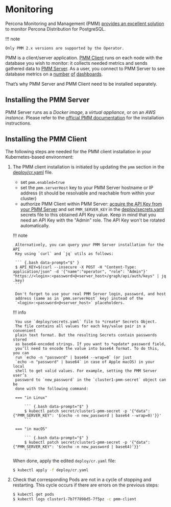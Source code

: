 # Monitoring

Percona Monitoring and Management (PMM) [provides an excellent
solution](https://www.percona.com/doc/percona-monitoring-and-management/2.x/setting-up/client/postgresql.html)
to monitor Percona Distribution for PostgreSQL.

!!! note

    Only PMM 2.x versions are supported by the Operator.

PMM is a client/server application. [PMM Client](https://www.percona.com/doc/percona-monitoring-and-management/2.x/details/architecture.html#pmm-client) runs on each node with the
database you wish to monitor: it collects needed metrics and sends gathered data
to [PMM Server](https://www.percona.com/doc/percona-monitoring-and-management/2.x/details/architecture.html#pmm-server). As a user, you connect to PMM Server to see database metrics on
a [number](https://www.percona.com/doc/percona-monitoring-and-management/2.x/details/dashboards/dashboard-postgresql-instances-overview.html) [of](https://www.percona.com/doc/percona-monitoring-and-management/2.x/details/dashboards/dashboard-postgresql-instance-summary.html) [dashboards](https://www.percona.com/doc/percona-monitoring-and-management/2.x/details/dashboards/dashboard-postgresql-instances-compare.html).

That’s why PMM Server and PMM Client need to be installed separately.

## Installing the PMM Server

PMM Server runs as a *Docker image*, a *virtual appliance*, or on an *AWS instance*.
Please refer to the [official PMM documentation](https://www.percona.com/doc/percona-monitoring-and-management/2.x/setting-up/server/index.html)
for the installation instructions.

## Installing the PMM Client

The following steps are needed for the PMM client installation in your
Kubernetes-based environment:


1. The PMM client installation is initiated by updating the `pmm`
    section in the
    [deploy/cr.yaml](https://github.com/percona/percona-postgresql-operator/blob/master/deploy/cr.yaml)
    file.

    * set `pmm.enabled=true`
    * set the `pmm.serverHost` key to your PMM Server hostname or IP address
        (it should be resolvable and reachable from within your cluster)
    * authorize PMM Client within PMM Server: [acquire the API Key from your PMM Server](https://docs.percona.com/percona-monitoring-and-management/details/api.html#api-keys-and-authentication) and set ``PMM_SERVER_KEY`` in the [deploy/secrets.yaml](https://github.com/percona/percona-server-mongodb-operator/blob/main/deploy/secrets.yaml) secrets file to this obtained API Key value. Keep in mind that you need an API Key with the "Admin" role. The API Key won't be rotated automatically.
    
    !!! note

        Alternatively, you can query your PMM Server installation for the API
        Key using `curl` and `jq` utils as follows:
        
        ``` {.bash data-prompt="$" }
        $ API_KEY=$(curl --insecure -X POST -H "Content-Type: application/json" -d '{"name":"operator", "role": "Admin"}' "https://<login>:<password>@<server_host>/graph/api/auth/keys" | jq .key)
        ```
        
        Don't forget to use your real PMM Server login, password, and host
        address (same as in `pmm.serverHost` key) instead of the
        `<login>:<password>@<server_host>` placeholders.
    
    !!! info

        You use `deploy/secrets.yaml` file to *create* Secrets Object.
        The file contains all values for each key/value pair in a convenient
        plain text format. But the resulting Secrets contain passwords stored
        as base64-encoded strings. If you want to *update* password field,
        you’ll need to encode the value into base64 format. To do this, you can
        run `echo -n "password" | base64 --wrap=0` (or just
        `echo -n "password" | base64` in case of Apple macOS) in your local
        shell to get valid values. For example, setting the PMM Server user’s
        password to `new_password` in the `cluster1-pmm-secret` object can be
        done with the following command:

        === "in Linux"

            ``` {.bash data-prompt="$" }
            $ kubectl patch secret/cluster1-pmm-secret -p '{"data":{"PMM_SERVER_KEY": '$(echo -n new_password | base64 --wrap=0)'}}'
            ```

        === "in macOS"

            ``` {.bash data-prompt="$" }
            $ kubectl patch secret/cluster1-pmm-secret -p '{"data":{"PMM_SERVER_KEY": '$(echo -n new_password | base64)'}}'
            ```

    When done, apply the edited `deploy/cr.yaml` file:

    ``` {.bash data-prompt="$" }
    $ kubectl apply -f deploy/cr.yaml
    ```

2. Check that corresponding Pods are not in a cycle of stopping and restarting.
    This cycle occurs if there are errors on the previous steps:

    ``` {.bash data-prompt="$" }
    $ kubectl get pods
    $ kubectl logs cluster1-7b7f7898d5-7f5pz -c pmm-client
    ```
